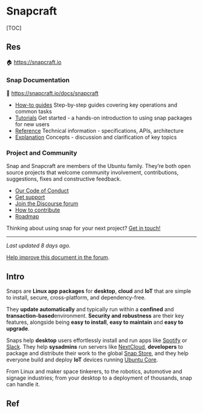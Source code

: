 # Snapcraft

[TOC]



## Res
🏠 https://snapcraft.io


### Snap Documentation
📂 https://snapcraft.io/docs/snapcraft

- [How-to guides](https://snapcraft.io/docs/snap-howto) Step-by-step guides covering key operations and common tasks
- [Tutorials](https://snapcraft.io/docs/snap-tutorials) Get started - a hands-on introduction to using snap packages for new users
- [Reference](https://snapcraft.io/docs/snap-reference) Technical information - specifications, APIs, architecture
- [Explanation](https://snapcraft.io/docs/snap-explanation) Concepts - discussion and clarification of key topics


### Project and Community
Snap and Snapcraft are members of the Ubuntu family. They’re both open source projects that welcome community involvement, contributions, suggestions, fixes and constructive feedback.

- [Our Code of Conduct](https://ubuntu.com/community/code-of-conduct)
- [Get support](https://forum.snapcraft.io/c/snap/14)
- [Join the Discourse forum](https://forum.snapcraft.io/)
- [How to contribute](https://snapcraft.io/docs/documentation-guidelines)
- [Roadmap](https://snapcraft.io/docs/snapd-roadmap)

Thinking about using snap for your next project? [Get in touch!](https://forum.snapcraft.io/)

------
*Last updated 8 days ago.*

[Help improve this document in the forum](https://forum.snapcraft.io/t/snap-documentation/11127).



## Intro
Snaps are **Linux app packages** for **desktop**, **cloud** and **IoT** that are simple to install, secure, cross-platform, and dependency-free.

They **update automatically** and typically run within a **confined** and **transaction-based**environment. **Security and robustness** are their key features, alongside being **easy to install**, **easy to maintain** and **easy to upgrade**.

Snaps help **desktop** users effortlessly install and run apps like [Spotify](https://snapcraft.io/spotify) or [Slack](https://snapcraft.io/slack). They help **sysadmins** run servers like [NextCloud](https://snapcraft.io/nextcloud), **developers** to package and distribute their work to the global [Snap Store](https://snapcraft.io/store), and they help everyone build and deploy **IoT** devices running [Ubuntu Core](https://ubuntu.com/core).

From Linux and maker space tinkerers, to the robotics, automotive and signage industries; from your desktop to a deployment of thousands, snap can handle it.



## Ref
